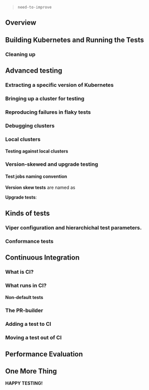 > `need-to-improve` 

## Overview



## Building Kubernetes and Running the Tests



### Cleaning up



## Advanced testing

### Extracting a specific version of Kubernetes




### Bringing up a cluster for testing


### Reproducing failures in flaky tests


### Debugging clusters



### Local clusters


#### Testing against local clusters



### Version-skewed and upgrade testing



#### Test jobs naming convention

**Version skew tests** are named as

**Upgrade tests**:


## Kinds of tests


### Viper configuration and hierarchichal test parameters.



### Conformance tests



## Continuous Integration

### What is CI?


### What runs in CI?



#### Non-default tests



### The PR-builder



### Adding a test to CI


### Moving a test out of CI



## Performance Evaluation


## One More Thing



**HAPPY TESTING!**
